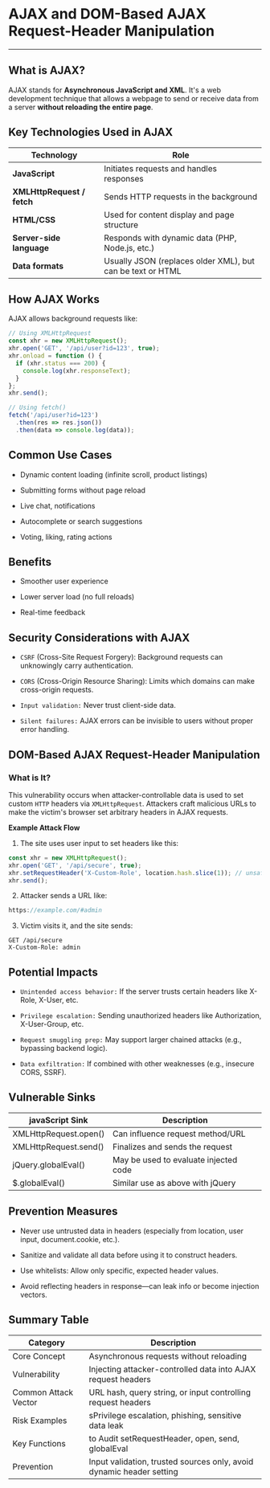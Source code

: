 # AJAX and DOM-Based AJAX Request-Header Manipulation

---

## What is AJAX?

AJAX stands for **Asynchronous JavaScript and XML**. It's a web development technique that allows a webpage to send or receive data from a server **without reloading the entire page**.

## Key Technologies Used in AJAX

| Technology                 | Role                                                       |
| -------------------------- | ---------------------------------------------------------- |
| **JavaScript**             | Initiates requests and handles responses                   |
| **XMLHttpRequest / fetch** | Sends HTTP requests in the background                      |
| **HTML/CSS**               | Used for content display and page structure                |
| **Server-side language**   | Responds with dynamic data (PHP, Node.js, etc.)            |
| **Data formats**           | Usually JSON (replaces older XML), but can be text or HTML |

## How AJAX Works

AJAX allows background requests like:

```js
// Using XMLHttpRequest
const xhr = new XMLHttpRequest();
xhr.open('GET', '/api/user?id=123', true);
xhr.onload = function () {
  if (xhr.status === 200) {
    console.log(xhr.responseText);
  }
};
xhr.send();

// Using fetch()
fetch('/api/user?id=123')
  .then(res => res.json())
  .then(data => console.log(data));
```

## Common Use Cases

- Dynamic content loading (infinite scroll, product listings)

- Submitting forms without page reload

- Live chat, notifications

- Autocomplete or search suggestions

- Voting, liking, rating actions

## Benefits

- Smoother user experience

- Lower server load (no full reloads)

- Real-time feedback

## Security Considerations with AJAX

- `CSRF` (Cross-Site Request Forgery): Background requests can unknowingly carry authentication.

- `CORS` (Cross-Origin Resource Sharing): Limits which domains can make cross-origin requests.

- `Input validation:` Never trust client-side data.

- `Silent failures:` AJAX errors can be invisible to users without proper error handling.

## DOM-Based AJAX Request-Header Manipulation

### What is It?

This vulnerability occurs when attacker-controllable data is used to set custom `HTTP` headers via `XMLHttpRequest`.
Attackers craft malicious URLs to make the victim's browser set arbitrary headers in AJAX requests.

**Example Attack Flow**

1. The site uses user input to set headers like this:

```javascript
const xhr = new XMLHttpRequest();
xhr.open('GET', '/api/secure', true);
xhr.setRequestHeader('X-Custom-Role', location.hash.slice(1)); // unsafe
xhr.send();
```

2. Attacker sends a URL like:

```javascript
https://example.com/#admin
```

3. Victim visits it, and the site sends:

```
GET /api/secure
X-Custom-Role: admin
```

## Potential Impacts

- `Unintended access behavior:` If the server trusts certain headers like X-Role, X-User, etc.

- `Privilege escalation:` Sending unauthorized headers like Authorization, X-User-Group, etc.

- `Request smuggling prep:` May support larger chained attacks (e.g., bypassing backend logic).

- `Data exfiltration:` If combined with other weaknesses (e.g., insecure CORS, SSRF).

## Vulnerable Sinks

| javaScript Sink       | Description                           |
| --------------------- | ------------------------------------- |
| XMLHttpRequest.open() | Can influence request method/URL      |
| XMLHttpRequest.send() | Finalizes and sends the request       |
| jQuery.globalEval()   | May be used to evaluate injected code |
| $.globalEval()        | Similar use as above with jQuery      |

## Prevention Measures

- Never use untrusted data in headers (especially from location, user input, document.cookie, etc.).

- Sanitize and validate all data before using it to construct headers.

- Use whitelists: Allow only specific, expected header values.

- Avoid reflecting headers in response—can leak info or become injection vectors.

## Summary Table

| Category             | Description                                                          |
| -------------------- | -------------------------------------------------------------------- |
| Core Concept         | Asynchronous requests without reloading                              |
| Vulnerability        | Injecting attacker-controlled data into AJAX request headers         |
| Common Attack Vector | URL hash, query string, or input controlling request headers         |
| Risk Examples        | sPrivilege escalation, phishing, sensitive data leak                 |
| Key Functions        | to Audit setRequestHeader, open, send, globalEval                    |
| Prevention           | Input validation, trusted sources only, avoid dynamic header setting |

```

```
